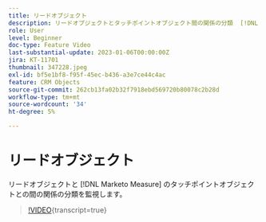 ```yaml
---
title: リードオブジェクト
description: リードオブジェクトとタッチポイントオブジェクト間の関係の分類  [!DNL Marketo Measure]  監視します。
role: User
level: Beginner
doc-type: Feature Video
last-substantial-update: 2023-01-06T00:00:00Z
jira: KT-11701
thumbnail: 347228.jpeg
exl-id: bf5e1bf8-f95f-45ec-b436-a3e7ce44c4ac
feature: CRM Objects
source-git-commit: 262cb13fa02b32f7918ebd569720b80078c2b28d
workflow-type: tm+mt
source-wordcount: '34'
ht-degree: 5%

---
```


# リードオブジェクト

リードオブジェクトと [!DNL Marketo Measure] のタッチポイントオブジェクトとの間の関係の分類を監視します。

>[!VIDEO](https://video.tv.adobe.com/v/347228/?learn=on){transcript=true}
